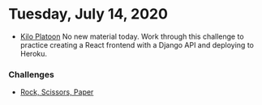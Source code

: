 Tuesday, July 14, 2020
====================
* [Kilo Platoon](https://www.youtube.com/playlist?list=PLu0CiQ7bzwESaHc5FZKQfh6KyOh_0OEtG)
No new material today. Work through this challenge to practice creating a React frontend with a Django API and deploying to Heroku.

### Challenges
- [Rock, Scissors, Paper](https://github.com/limaplatoon/rock-scissors-paper)